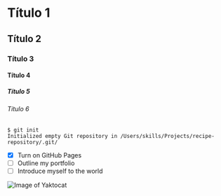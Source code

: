 # Título 1
## Título 2
### Título 3
#### Título 4
##### Título 5
###### Título 6

```
$ git init
Initialized empty Git repository in /Users/skills/Projects/recipe-repository/.git/
```

- [X]  Turn on GitHub Pages
- [ ]  Outline my portfolio
- [ ]  Introduce myself to the world

![Image of Yaktocat](https://octodex.github.com/images/yaktocat.png)
